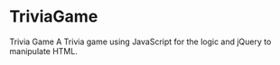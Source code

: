 # TriviaGame
Trivia Game
A Trivia game using JavaScript for the logic and jQuery to manipulate HTML. 